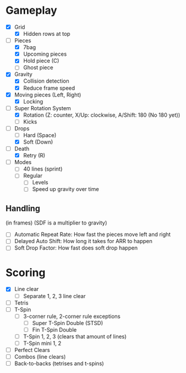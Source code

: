 # Gameplay
- [x] Grid
	- [x] Hidden rows at top
- [ ] Pieces
	- [x] 7bag
	- [x] Upcoming pieces
	- [x] Hold piece (C)
	- [ ] Ghost piece
- [x] Gravity
	- [x] Collision detection
	- [x] Reduce frame speed
- [x] Moving pieces (Left, Right)
	- [x] Locking
- [ ] Super Rotation System
	- [x] Rotation (Z: counter, X/Up: clockwise, A/Shift: 180 (No 180 yet))
	- [ ] Kicks
- [ ] Drops
	- [ ] Hard (Space)
	- [x] Soft (Down)
- [ ] Death
	- [x] Retry (R)
- [ ] Modes
	- [ ] 40 lines (sprint)
	- [ ] Regular
		- [ ] Levels
		- [ ] Speed up gravity over time

## Handling
(in frames) (SDF is a multiplier to gravity)
- [ ] Automatic Repeat Rate: How fast the pieces move left and right
- [ ] Delayed Auto Shift: How long it takes for ARR to happen
- [ ] Soft Drop Factor: How fast does soft drop happen

# Scoring
- [x] Line clear
	- [ ] Separate 1, 2, 3 line clear
- [ ] Tetris
- [ ] T-Spin
	- [ ] 3-corner rule, 2-corner rule exceptions
		- [ ] Super T-Spin Double (STSD)
		- [ ] Fin T-Spin Double
	- [ ] T-Spin 1, 2, 3 (clears that amount of lines)
	- [ ] T-Spin mini 1, 2
- [ ] Perfect Clears
- [ ] Combos (line clears)
- [ ] Back-to-backs (tetrises and t-spins)